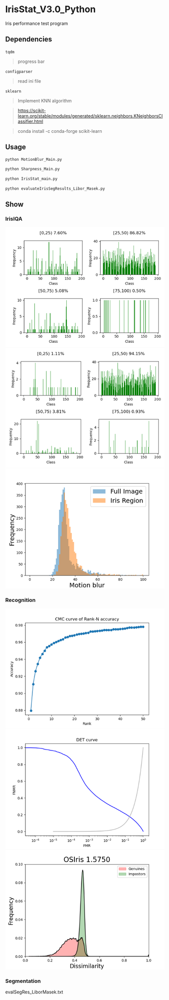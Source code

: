 # IrisStat_V3.0_Python
Iris performance test program
## Dependencies
`tqdm `
>progress bar

`configparser `
>read ini file

`sklearn	`
>Implement KNN algorithm

>https://scikit-learn.org/stable/modules/generated/sklearn.neighbors.KNeighborsClassifier.html

>conda install -c conda-forge scikit-learn 

## Usage
```python
python MotionBlur_Main.py
```
```python
python Sharpness_Main.py
```
```python
python IrisStat_main.py
```
```python
python evaluateIrisSegResults_Libor_Masek.py
```

## Show
### IrisIQA
![](https://github.com/firework8/IrisStat_V3.0_Python/raw/main/IrisIQA/out/blurring_motionblur_distribution_fullImg.png)  
![](https://github.com/firework8/IrisStat_V3.0_Python/raw/main/IrisIQA/out/blurring_motionblur_distribution_IrisRegion.png)  
![](https://github.com/firework8/IrisStat_V3.0_Python/raw/main/IrisIQA/out/blurring_motionblur_histogram.png)  

### Recognition
![](https://github.com/firework8/IrisStat_V3.0_Python/raw/main/Recognition/out/OSIris_CMC_curve.png) 
![](https://github.com/firework8/IrisStat_V3.0_Python/raw/main/Recognition/out/OSIris_DET_curve.png) 
![](https://github.com/firework8/IrisStat_V3.0_Python/raw/main/Recognition/out/OSIris_genuine_impostor_distribution.png) 

### Segmentation
evalSegRes_LiborMasek.txt
